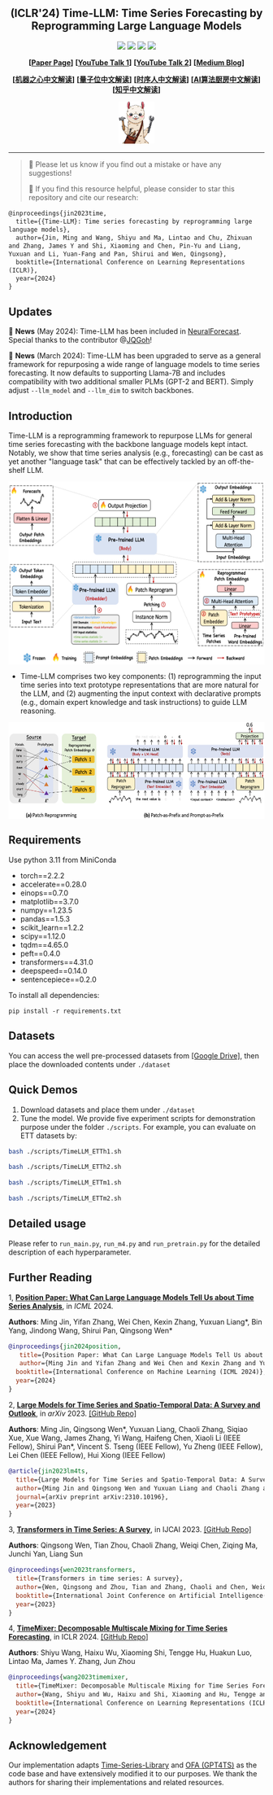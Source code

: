 <div align="center">
  <!-- <h1><b> Time-LLM </b></h1> -->
  <!-- <h2><b> Time-LLM </b></h2> -->
  <h2><b> (ICLR'24) Time-LLM: Time Series Forecasting by Reprogramming Large Language Models </b></h2>
</div>

<div align="center">

![](https://img.shields.io/github/last-commit/KimMeen/Time-LLM?color=green)
![](https://img.shields.io/github/stars/KimMeen/Time-LLM?color=yellow)
![](https://img.shields.io/github/forks/KimMeen/Time-LLM?color=lightblue)
![](https://img.shields.io/badge/PRs-Welcome-green)

</div>

<div align="center">

**[<a href="https://arxiv.org/abs/2310.01728">Paper Page</a>]**
**[<a href="https://www.youtube.com/watch?v=6sFiNExS3nI">YouTube Talk 1</a>]**
**[<a href="https://www.youtube.com/watch?v=L-hRexVa32k">YouTube Talk 2</a>]**
**[<a href="https://medium.com/towards-data-science/time-llm-reprogram-an-llm-for-time-series-forecasting-e2558087b8ac">Medium Blog</a>]**

**[<a href="https://www.jiqizhixin.com/articles/2024-04-15?from=synced&keyword=TIME-LLM">机器之心中文解读</a>]**
**[<a href="https://mp.weixin.qq.com/s/UL_Kl0PzgfYHOnq7d3vM8Q">量子位中文解读</a>]**
**[<a href="https://mp.weixin.qq.com/s/FSxUdvPI713J2LiHnNaFCw">时序人中文解读</a>]**
**[<a href="https://mp.weixin.qq.com/s/nUiQGnHOkWznoBPqM0KHXg">AI算法厨房中文解读</a>]**
**[<a href="https://zhuanlan.zhihu.com/p/676256783">知乎中文解读</a>]**


</div>

<p align="center">

<img src="./figures/logo.png" width="70">

</p>

---
>
> 🙋 Please let us know if you find out a mistake or have any suggestions!
> 
> 🌟 If you find this resource helpful, please consider to star this repository and cite our research:

```
@inproceedings{jin2023time,
  title={{Time-LLM}: Time series forecasting by reprogramming large language models},
  author={Jin, Ming and Wang, Shiyu and Ma, Lintao and Chu, Zhixuan and Zhang, James Y and Shi, Xiaoming and Chen, Pin-Yu and Liang, Yuxuan and Li, Yuan-Fang and Pan, Shirui and Wen, Qingsong},
  booktitle={International Conference on Learning Representations (ICLR)},
  year={2024}
}
```

## Updates
🚩 **News** (May 2024): Time-LLM has been included in [NeuralForecast](https://github.com/Nixtla/neuralforecast). Special thanks to the contributor @[JQGoh](https://https://github.com/JQGoh)!

🚩 **News** (March 2024): Time-LLM has been upgraded to serve as a general framework for repurposing a wide range of language models to time series forecasting. It now defaults to supporting Llama-7B and includes compatibility with two additional smaller PLMs (GPT-2 and BERT). Simply adjust `--llm_model` and `--llm_dim` to switch backbones.

## Introduction
Time-LLM is a reprogramming framework to repurpose LLMs for general time series forecasting with the backbone language models kept intact.
Notably, we show that time series analysis (e.g., forecasting) can be cast as yet another "language task" that can be effectively tackled by an off-the-shelf LLM.

<p align="center">
<img src="./figures/framework.png" height = "360" alt="" align=center />
</p>

- Time-LLM comprises two key components: (1) reprogramming the input time series into text prototype representations that are more natural for the LLM, and (2) augmenting the input context with declarative prompts (e.g., domain expert knowledge and task instructions) to guide LLM reasoning.

<p align="center">
<img src="./figures/method-detailed-illustration.png" height = "190" alt="" align=center />
</p>

## Requirements
Use python 3.11 from MiniConda

- torch==2.2.2
- accelerate==0.28.0
- einops==0.7.0
- matplotlib==3.7.0
- numpy==1.23.5
- pandas==1.5.3
- scikit_learn==1.2.2
- scipy==1.12.0
- tqdm==4.65.0
- peft==0.4.0
- transformers==4.31.0
- deepspeed==0.14.0
- sentencepiece==0.2.0

To install all dependencies:
```
pip install -r requirements.txt
```

## Datasets
You can access the well pre-processed datasets from [[Google Drive]](https://drive.google.com/file/d/1NF7VEefXCmXuWNbnNe858WvQAkJ_7wuP/view?usp=sharing), then place the downloaded contents under `./dataset`

## Quick Demos
1. Download datasets and place them under `./dataset`
2. Tune the model. We provide five experiment scripts for demonstration purpose under the folder `./scripts`. For example, you can evaluate on ETT datasets by:

```bash
bash ./scripts/TimeLLM_ETTh1.sh 
```
```bash
bash ./scripts/TimeLLM_ETTh2.sh 
```
```bash
bash ./scripts/TimeLLM_ETTm1.sh 
```
```bash
bash ./scripts/TimeLLM_ETTm2.sh
```

## Detailed usage

Please refer to ```run_main.py```, ```run_m4.py``` and ```run_pretrain.py``` for the detailed description of each hyperparameter.


## Further Reading
1, [**Position Paper: What Can Large Language Models Tell Us about Time Series Analysis**](https://arxiv.org/abs/2402.02713), in *ICML* 2024.

**Authors**: Ming Jin, Yifan Zhang, Wei Chen, Kexin Zhang, Yuxuan Liang*, Bin Yang, Jindong Wang, Shirui Pan, Qingsong Wen*

```bibtex
@inproceedings{jin2024position,
   title={Position Paper: What Can Large Language Models Tell Us about Time Series Analysis}, 
   author={Ming Jin and Yifan Zhang and Wei Chen and Kexin Zhang and Yuxuan Liang and Bin Yang and Jindong Wang and Shirui Pan and Qingsong Wen},
  booktitle={International Conference on Machine Learning (ICML 2024)},
  year={2024}
}
```

2, [**Large Models for Time Series and Spatio-Temporal Data: A Survey and Outlook**](https://arxiv.org/abs/2310.10196), in *arXiv* 2023.
[\[GitHub Repo\]](https://github.com/qingsongedu/Awesome-TimeSeries-SpatioTemporal-LM-LLM)

**Authors**: Ming Jin, Qingsong Wen*, Yuxuan Liang, Chaoli Zhang, Siqiao Xue, Xue Wang, James Zhang, Yi Wang, Haifeng Chen, Xiaoli Li (IEEE Fellow), Shirui Pan*, Vincent S. Tseng (IEEE Fellow), Yu Zheng (IEEE Fellow), Lei Chen (IEEE Fellow), Hui Xiong (IEEE Fellow)

```bibtex
@article{jin2023lm4ts,
  title={Large Models for Time Series and Spatio-Temporal Data: A Survey and Outlook}, 
  author={Ming Jin and Qingsong Wen and Yuxuan Liang and Chaoli Zhang and Siqiao Xue and Xue Wang and James Zhang and Yi Wang and Haifeng Chen and Xiaoli Li and Shirui Pan and Vincent S. Tseng and Yu Zheng and Lei Chen and Hui Xiong},
  journal={arXiv preprint arXiv:2310.10196},
  year={2023}
}
```


3, [**Transformers in Time Series: A Survey**](https://arxiv.org/abs/2202.07125), in IJCAI 2023.
[\[GitHub Repo\]](https://github.com/qingsongedu/time-series-transformers-review)

**Authors**: Qingsong Wen, Tian Zhou, Chaoli Zhang, Weiqi Chen, Ziqing Ma, Junchi Yan, Liang Sun

```bibtex
@inproceedings{wen2023transformers,
  title={Transformers in time series: A survey},
  author={Wen, Qingsong and Zhou, Tian and Zhang, Chaoli and Chen, Weiqi and Ma, Ziqing and Yan, Junchi and Sun, Liang},
  booktitle={International Joint Conference on Artificial Intelligence(IJCAI)},
  year={2023}
}
```

4, [**TimeMixer: Decomposable Multiscale Mixing for Time Series Forecasting**](https://openreview.net/pdf?id=7oLshfEIC2), in ICLR 2024.
[\[GitHub Repo\]](https://github.com/kwuking/TimeMixer)

**Authors**: Shiyu Wang, Haixu Wu, Xiaoming Shi, Tengge Hu, Huakun Luo, Lintao Ma, James Y. Zhang, Jun Zhou 

```bibtex
@inproceedings{wang2023timemixer,
  title={TimeMixer: Decomposable Multiscale Mixing for Time Series Forecasting},
  author={Wang, Shiyu and Wu, Haixu and Shi, Xiaoming and Hu, Tengge and Luo, Huakun and Ma, Lintao and Zhang, James Y and ZHOU, JUN},
  booktitle={International Conference on Learning Representations (ICLR)},
  year={2024}
}
```

## Acknowledgement
Our implementation adapts [Time-Series-Library](https://github.com/thuml/Time-Series-Library) and [OFA (GPT4TS)](https://github.com/DAMO-DI-ML/NeurIPS2023-One-Fits-All) as the code base and have extensively modified it to our purposes. We thank the authors for sharing their implementations and related resources.
